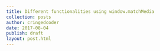 ```yaml
---
title: Different functionalities using window.matchMedia
collection: posts
author: cringedcoder
date: 2017-08-04
publish: draft
layout: post.html
---
```


